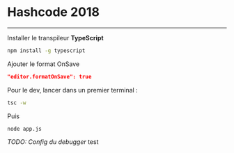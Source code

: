 # Hashcode 2018

---

Installer le transpileur **TypeScript**

```bash
npm install -g typescript
```

Ajouter le format OnSave

```json
"editor.formatOnSave": true
```

Pour le dev, lancer dans un premier terminal :

```bash
tsc -w
```

Puis

```bash
node app.js
```

_*TODO: Config du debugger*_
test
